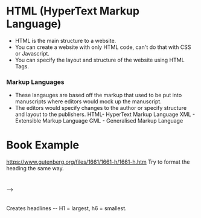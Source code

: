 # HTML (HyperText Markup Language)
- HTML is the main structure to a website.
- You can create a website with only HTML code, can't do that with CSS or Javascript.
- You can specify the layout and structure of the website using HTML Tags.

### Markup Languages
- These langauges are based off the markup that used to be put into manuscripts where editors would mock up the manuscript.
- The editors would specify changes to the author or specify structure and layout to the publishers.
HTML- HyperText Markup Language
XML - Extensible Markup Language
GML - Generalised Markup Language


# Book Example
https://www.gutenberg.org/files/1661/1661-h/1661-h.htm
Try to format the heading the same way.

<h1> </h1> --> <h6> </h6> 
Creates headlines -- H1 = largest, h6 = smallest.
